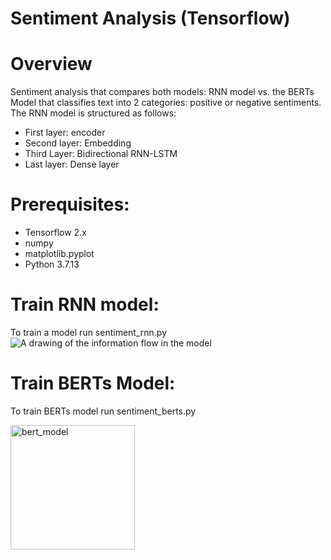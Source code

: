 # Sentiment Analysis (Tensorflow)

# Overview
Sentiment analysis that compares both models: RNN model vs. the BERTs Model that classifies text into 2 categories: positive or negative sentiments. The RNN model is structured as follows:
- First layer: encoder
- Second layer: Embedding
- Third Layer: Bidirectional RNN-LSTM
- Last layer: Dense layer

# Prerequisites:
- Tensorflow 2.x
- numpy
- matplotlib.pyplot
- Python 3.7.13

# Train RNN model: 
To train a model run sentiment_rnn.py
![A drawing of the information flow in the model](https://github.com/tensorflow/text/blob/master/docs/tutorials/images/bidirectional.png?raw=1)

# Train BERTs Model:
To train BERTs model run sentiment_berts.py

<img width="199" alt="bert_model" src="https://user-images.githubusercontent.com/84884991/183482796-c629aecb-3da9-453c-8572-5c726c9d8559.PNG">

